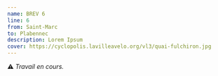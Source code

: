 ```yaml
---
name: BREV 6
line: 6
from: Saint-Marc
to: Plabennec
description: Lorem Ipsum
cover: https://cyclopolis.lavilleavelo.org/vl3/quai-fulchiron.jpg
---
```


⚠️ *Travail en cours.*